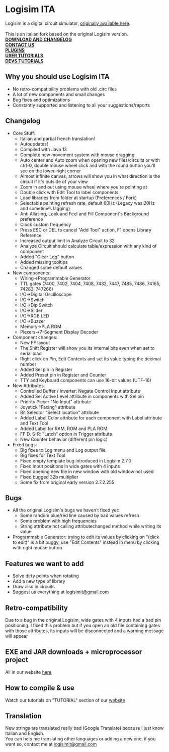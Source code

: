 # Logisim ITA
Logisim is a digital circuit simulator, [originally available here](https://www.cburch.com/logisim/).<br><br>
This is an italian fork based on the original Logisim version.<br>
<b>[DOWNLOAD AND CHANGELOG](https://logisim.altervista.org)</b><br>
<b>[CONTACT US](https://logisim.altervista.org/contacts.html)</b><br>
<b>[PLUGINS](https://logisim.altervista.org/plugins.html)</b><br>
<b>[USER TUTORIALS](https://logisim.altervista.org/userstutorial.php)</b><br>
<b>[DEVS TUTORIALS](https://logisim.altervista.org/developerstutorial.php)</b><br>
## Why you should use Logisim ITA
* No retro-compatibility problems with old .circ files
* A lot of new components and small changes
* Bug fixes and optimizations
* Constantly supported and listening to all your suggestions/reports
## Changelog
* Core Stuff:
	* Italian and partial french translation!
	* Autoupdates!
	* Compiled with Java 13
	* Complete new movement system with mouse dragging
	* Auto center and Auto zoom when opening new files/circuits or with ctrl-0, double mouse wheel click and with the round button you'll see on the lower-right corner
	* Almost infinite canvas, arrows will show you in what direction is the circuit if it's outside of your view
	* Zoom in and out using mouse wheel where you're pointing at
	* Double click with Edit Tool to label components
	* Load libraries from folder at startup (Preferences / Fork)
	* Selectable painting refresh rate, default 60Hz (Legacy was 20Hz and sometimes lagging)
	* Anti Aliasing, Look and Feel and Fill Component's Background preference
	* Clock custom frequency
	* Press ESC or DEL to cancel "Add Tool" action, F1 opens Library Reference
	* Increased output limit in Analyze Circuit to 32
	* Analyze Circuit should calculate table/expression with any kind of component
	* Added "Clear Log" button
	* Added missing tooltips
	* Changed some default values
* New components:
	* Wiring->Programmable Generator
	* TTL gates (7400, 7402, 7404, 7408, 7432, 7447, 7485, 7486, 74165, 74283, 747266)
	* I/O->Digital Oscilloscope
	* I/O->Switch
	* I/O->Dip Switch
	* I/O->Slider
	* I/O->RGB LED
	* I/O->Buzzer
	* Memory->PLA ROM
	* Plexers->7-Segment Display Decoder
* Component changes:
	* New FF layout
	* The Shift Register will show you its internal bits even when set to serial load
	* Right click on Pin, Edit Contents and set its value typing the decimal number
	* Added Sel pin in Register
	* Added Preset pin in Register and Counter
	* TTY and Keyboard components can use 16-bit values (UTF-16)
* New Attributes:
	* Controlled Buffer / Inverter: Negate Control Input attribute
	* Added Sel Active Level attribute in components with Sel pin
	* Priority Plexer "No Input" attribute
	* Joystick "Facing" attribute
	* Bit Selector "Select location" attribute
	* Added Label Color attribute for each component with Label attribute and Text Tool
	* Added Label for RAM, ROM and PLA ROM
	* FF D, S-R: "Latch" option in Trigger attribute
	* New Counter behavior (different pin logic)
* Fixed bugs:
	* Big fixes to Log menu and Log output file
	* Big fixes for Text Tool
	* Fixed empty template bug introduced in Logisim 2.7.0
	* Fixed input positions in wide gates with 4 inputs
	* Fixed opening new file in new window with old window not used
	* Fixed bugged 32b multiplier
	* Some fix from original early version 2.7.2.255
## Bugs
* All the original Logisim's bugs we haven't fixed yet:
	* Some random blue/red line caused by bad values refresh
	* Some problem with high frequencies
	* String attribute not calling attributechanged method while writing its value
* Programmable Generator: trying to edit its values by clicking on "(click to edit)" is a bit buggy, use "Edit Contents" instead in menu by clicking with right mouse button
## Features we want to add
* Solve dirty points when rotating
* Add a new type of library
* Draw also in circuits
* Suggest us everything at logisimit@gmail.com
## Retro-compatibility
Due to a bug in the original Logisim, wide gates with 4 inputs had a bad pin positioning.
I fixed this problem but if you open an old file containing gates with those attributes, its inputs will be disconnected and a warning message will appear
## EXE and JAR downloads + microprocessor project
All in our website [here](https://logisim.altervista.org)
## How to compile & use
Watch our tutorials on "TUTORIAL" section of our [website](https://logisim.altervista.org/developerstutorial.php)
## Translation
New strings are translated really bad (Google Translate) because i just know Italian and English.<br>You can help me translating other languages or adding a new one, if you want so, contact me at logisimit@gmail.com
